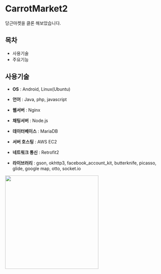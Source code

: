 # CarrotMarket2

당근마켓을 클론 해보았습니다.

## 목차
* 사용기술
* 주요기능

## 사용기술
* **OS** : Android, Linux(Ubuntu)

* **언어** : Java, php, javascript

* **웹서버** : Nginx

* **채팅서버** : Node.js

* **데이터베이스** : MariaDB

* **서버 호스팅** : AWS EC2

* **네트워크 통신** : Retrofit2

* **라이브러리** : gson, okhttp3, facebook_account_kit, butterknife, picasso, glide, google map, otto, socket.io


<img src="https://github.com/Gooreum/CarrotMarket2/blob/master/readmeImages/%ED%9A%8C%EC%9B%90%EA%B0%80%EC%9E%85.gif" width="300" style="max-width:100%;" />

